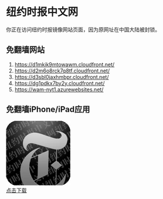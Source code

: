 <h1>纽约时报中文网</h1>
<p>你正在访问纽约时报镜像网站页面，因为原网址在中国大陆被封锁。</p>
<h2>免翻墙网站</h2>
<ol>
<li><a href="https://d1mkik9mtowawm.cloudfront.net/" target="1">https://d1mkik9mtowawm.cloudfront.net/</a></li>
<li><a href="https://d2m6o8rck7q8tf.cloudfront.net/" target="2">https://d2m6o8rck7q8tf.cloudfront.net/</a></li>
<li><a href="https://d3sbl0jaxhmbpr.cloudfront.net/" target="3">https://d3sbl0jaxhmbpr.cloudfront.net/</a></li>
<li><a href="https://dg1pdkx7by2y.cloudfront.net/" target="4">https://dg1pdkx7by2y.cloudfront.net/</a></li>
<li><a href="https://wam-nyt1.azurewebsites.net/" target="5">https://wam-nyt1.azurewebsites.net/</a></li>
</ol>
<h2>免翻墙iPhone/iPad应用</h2>
<p>
	<a href="https://itunes.apple.com/cn/app/niu-yue-shi-bao-zhong-wen-wang/id807498298?mt=8">
		<img src="icon175x175.jpeg" />
		<br/>点击下载
	</a>
</p>